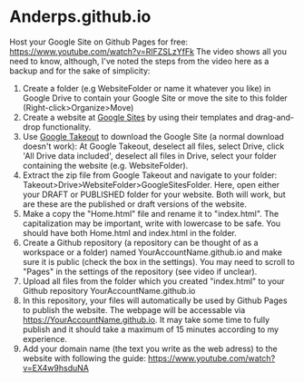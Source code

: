 # Anderps.github.io



Host your Google Site on Github Pages for free: https://www.youtube.com/watch?v=RIFZSLzYfFk
The video shows all you need to know, although, I've noted the steps from the video here as a backup and for the sake of simplicity:


1. Create a folder (e.g WebsiteFolder or name it whatever you like) in Google Drive to contain your Google Site or move the site to this folder (Right-click>Organize>Move)
2. Create a website at [Google Sites](https://sites.google.com) by using their templates and drag-and-drop functionality.
3.  Use [Google Takeout](https://takeout.google.com/settings/takeout) to download the Google Site (a normal download doesn't work): At Google Takeout, deselect all files, select Drive, click 'All Drive data included', deselect all files in Drive, select your folder containing the website (e.g. WebsiteFolder).
4.  Extract the zip file from Google Takeout and navigate to your folder: Takeout>Drive>WebsiteFolder>GoogleSitesFolder. Here, open either your DRAFT or PUBLISHED folder for your website. Both will work, but are these are the published or draft versions of the website.
5. Make a copy the "Home.html" file and rename it to "index.html". The capitalization may be important, write with lowercase to be safe. You should have both Home.html and index.html in the folder.
6. Create a Github repository (a repository can be thought of as a workspace or a folder) named YourAccountName.github.io and make sure it is public (check the box in the settings). You may need to scroll to "Pages" in the settings of the repository (see video if unclear).
7. Upload all files from the folder which you created "index.html" to your Github repository YourAccountName.github.io
8. In this repository, your files will automatically be used by Github Pages to publish the website. The webpage will be accessable via https://YourAccountName.github.io. It may take some time to fully publish and it should take a maximum of 15 minutes according to my experience.
9. Add your domain name (the text you write as the web adress) to the website with following the guide: https://www.youtube.com/watch?v=EX4w9hsduNA

